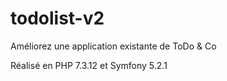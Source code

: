 # todolist-v2
Améliorez une application existante de ToDo &amp; Co

Réalisé en PHP 7.3.12 et Symfony 5.2.1
